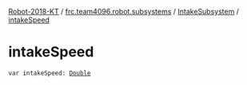 [Robot-2018-KT](../../index.md) / [frc.team4096.robot.subsystems](../index.md) / [IntakeSubsystem](index.md) / [intakeSpeed](./intake-speed.md)

# intakeSpeed

`var intakeSpeed: `[`Double`](https://kotlinlang.org/api/latest/jvm/stdlib/kotlin/-double/index.html)